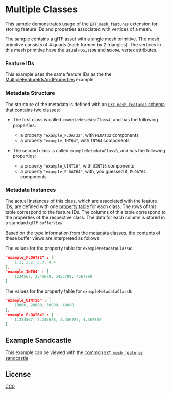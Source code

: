 # Multiple Classes

This sample demonstrates usage of the [`EXT_mesh_features`](https://github.com/CesiumGS/glTF/tree/3d-tiles-next/extensions/2.0/Vendor/EXT_mesh_features) extension for storing feature IDs and properties associated with vertices of a mesh.

The sample contains a glTF asset with a single mesh primitive. The mesh primitive consists of 4 quads (each formed by 2 triangles). The vertices in this mesh primitive have the usual `POSITION` and `NORMAL` vertex attributes. 

### Feature IDs

This example uses the same feature IDs as the the [MultipleFeatureIdsAndProperties](../MultipleFeatureIdsAndProperties#feature-ids) example. 


### Metadata Structure

The structure of the metadata is defined with an [`EXT_mesh_features` schema](https://github.com/CesiumGS/glTF/tree/3d-tiles-next/extensions/2.0/Vendor/EXT_mesh_features#schema-definitions) that contains two classes:

- The first class is called `exampleMetadataClassA`, and has the following properties:
  - a property `"example_FLOAT32"`, with `FLOAT32` components
  - a property `"example_INT64"`, with `INT64` components

- The second class is called `exampleMetadataClassB`, and has the following properties:
  - a property `"example_UINT16"`, with `UINT16` components
  - a property `"example_FLOAT64"`, with, you guessed it, `FLOAT64` components


### Metadata Instances

The actual instances of this class, which are associated with the feature IDs, are defined with one [property table](https://github.com/CesiumGS/glTF/tree/3d-tiles-next/extensions/2.0/Vendor/EXT_mesh_features#property-tables) for each class. The rows of this table correspond to the feature IDs. The columns of this table correspond to the properties of the respective class. The data for each column is stored in a standard glTF `bufferView`. 

Based on the type information from the metadata classes, the contents of these buffer views are interpreted as follows:

The values for the property table for `exampleMetadataClassA`:
```JSON
"example_FLOAT32" : [
    1.1, 2.2, 3.3, 4.4
],
"example_INT64" : [
    1234567, 2345678, 3456789, 4567890
]
```
The values for the property table for `exampleMetadataClassB`:
```JSON
"example_UINT16" : [
    10000, 20000, 30000, 40000
],
"example_FLOAT64" : [
    1.234567, 2.345678, 3.456789, 4.567890
]
```


## Example Sandcastle

This example can be viewed with the [common `EXT_mesh_features` sandcastle](../#common-sandcastle-code)


## License

[CC0](https://creativecommons.org/share-your-work/public-domain/cc0/)









